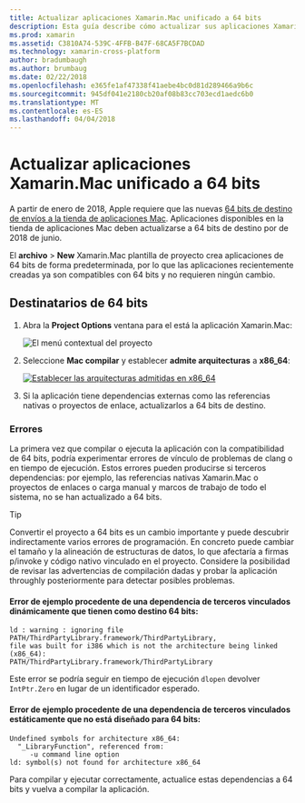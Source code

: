 ```yaml
---
title: Actualizar aplicaciones Xamarin.Mac unificado a 64 bits
description: Esta guía describe cómo actualizar sus aplicaciones Xamarin.Mac para 64 bits de destino
ms.prod: xamarin
ms.assetid: C3810A74-539C-4FFB-B47F-68CA5F7BCDAD
ms.technology: xamarin-cross-platform
author: bradumbaugh
ms.author: brumbaug
ms.date: 02/22/2018
ms.openlocfilehash: e365fe1af47338f41aebe4bc0d81d289466a9b6c
ms.sourcegitcommit: 945df041e2180cb20af08b83cc703ecd1aedc6b0
ms.translationtype: MT
ms.contentlocale: es-ES
ms.lasthandoff: 04/04/2018
---
```

# <a name="updating-xamarinmac-unified-applications-to-64-bit"></a>Actualizar aplicaciones Xamarin.Mac unificado a 64 bits

A partir de enero de 2018, Apple requiere que las nuevas [64 bits de destino de envíos a la tienda de aplicaciones Mac](https://developer.apple.com/news/?id=06282017a). Aplicaciones disponibles en la tienda de aplicaciones Mac deben actualizarse a 64 bits de destino por de 2018 de junio.

El **archivo** > **New** Xamarin.Mac plantilla de proyecto crea aplicaciones de 64 bits de forma predeterminada, por lo que las aplicaciones recientemente creadas ya son compatibles con 64 bits y no requieren ningún cambio.

## <a name="targeting-64-bit"></a>Destinatarios de 64 bits

1. Abra la **Project Options** ventana para el está la aplicación Xamarin.Mac:

   ![El menú contextual del proyecto](mac-64-bit-images/1-contextual_menu-vsmac.png "el menú contextual del proyecto")

2. Seleccione **Mac compilar** y establecer **admite arquitecturas** a **x86\_64**:

   [![Establecer las arquitecturas admitidas en x86_64](mac-64-bit-images/2-project_options-vsmac.png "establecer las arquitecturas admitidas en x86_64")](mac-64-bit-images/2-project_options-vsmac-large.png#lightbox)

3. Si la aplicación tiene dependencias externas como las referencias nativas o proyectos de enlace, actualizarlos a 64 bits de destino.

### <a name="errors"></a>Errores

La primera vez que compilar o ejecuta la aplicación con la compatibilidad de 64 bits, podría experimentar errores de vínculo de problemas de clang o en tiempo de ejecución. Estos errores pueden producirse si terceros dependencias: por ejemplo, las referencias nativas Xamarin.Mac o proyectos de enlaces o carga manual y marcos de trabajo de todo el sistema, no se han actualizado a 64 bits.

> [!TIP]
> Convertir el proyecto a 64 bits es un cambio importante y puede descubrir indirectamente varios errores de programación. En concreto puede cambiar el tamaño y la alineación de estructuras de datos, lo que afectaría a firmas p/invoke y código nativo vinculado en el proyecto. Considere la posibilidad de revisar las advertencias de compilación dadas y probar la aplicación throughly posteriormente para detectar posibles problemas.

#### <a name="example-error-resulting-from-a-dynamically-linked-third-party-dependency-that-does-not-target-64-bit"></a>Error de ejemplo procedente de una dependencia de terceros vinculados dinámicamente que tienen como destino 64 bits:

```console
ld : warning : ignoring file PATH/ThirdPartyLibrary.framework/ThirdPartyLibrary, 
file was built for i386 which is not the architecture being linked (x86_64): 
PATH/ThirdPartyLibrary.framework/ThirdPartyLibrary 
```

Este error se podría seguir en tiempo de ejecución `dlopen` devolver `IntPtr.Zero` en lugar de un identificador esperado.

#### <a name="example-error-resulting-from-a-statically-linked-third-party-dependency-that-does-not-target-64-bit"></a>Error de ejemplo procedente de una dependencia de terceros vinculados estáticamente que no está diseñado para 64 bits:

```console
Undefined symbols for architecture x86_64:
  "_LibraryFunction", referenced from:
     -u command line option
ld: symbol(s) not found for architecture x86_64 
```

Para compilar y ejecutar correctamente, actualice estas dependencias a 64 bits y vuelva a compilar la aplicación.

